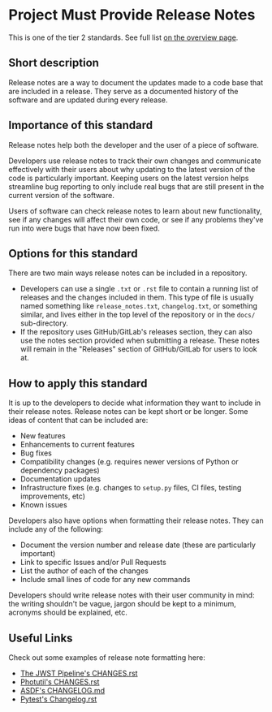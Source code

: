 # Project Must Provide Release Notes

This is one of the tier 2 standards. See full list [on the overview page](README.md).

## Short description

Release notes are a way to document the updates made to a code base that are included in a release. They serve as a documented history of the software and are updated during every release.

## Importance of this standard

Release notes help both the developer and the user of a piece of software.

Developers use release notes to track their own changes and communicate effectively with their users about why updating to the latest version of the code is particularly important. Keeping users on the latest version helps streamline bug reporting to only include real bugs that are still present in the current version of the software.

Users of software can check release notes to learn about new functionality, see if any changes will affect their own code, or see if any problems they've run into were bugs that have now been fixed.

## Options for this standard

There are two main ways release notes can be included in a repository.

- Developers can use a single `.txt` or `.rst` file to contain a running list of releases and the changes included in them. This type of file is usually named something like `release_notes.txt`, `changelog.txt`, or something similar, and lives either in the top level of the repository or in the `docs/` sub-directory.
- If the repository uses GitHub/GitLab's releases section, they can also use the notes section provided when submitting a release. These notes will remain in the "Releases" section of GitHub/GitLab for users to look at.

## How to apply this standard

It is up to the developers to decide what information they want to include in their release notes. Release notes can be kept short or be longer. Some ideas of content that can be included are:
- New features
- Enhancements to current features
- Bug fixes
- Compatibility changes (e.g. requires newer versions of Python or dependency packages)
- Documentation updates
- Infrastructure fixes (e.g. changes to `setup.py` files, CI files, testing improvements, etc)
- Known issues

Developers also have options when formatting their release notes. They can include any of the following:
- Document the version number and release date (these are particularly important)
- Link to specific Issues and/or Pull Requests
- List the author of each of the changes
- Include small lines of code for any new commands

Developers should write release notes with their user community in mind: the writing shouldn't be vague, jargon should be kept to a minimum, acronyms should be explained, etc.

## Useful Links

Check out some examples of release note formatting here:
- [The JWST Pipeline's CHANGES.rst](https://github.com/spacetelescope/jwst/blob/master/CHANGES.rst)
- [Photutil's CHANGES.rst](https://github.com/astropy/photutils/blob/master/CHANGES.rst)
- [ASDF's CHANGELOG.md](https://github.com/asdf-vm/asdf/blob/master/CHANGELOG.md)
- [Pytest's Changelog.rst](https://github.com/pytest-dev/pytest/blob/master/doc/en/changelog.rst)
